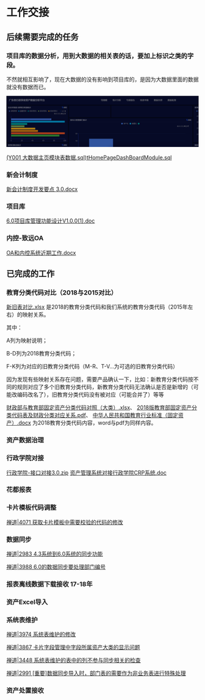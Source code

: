 # 工作交接

## 后续需要完成的任务

### 项目库的数据分析，用到大数据的相关表的话，要加上标识之类的字段。
 
  不然就相互影响了，现在大数据的没有影响到项目库的，是因为大数据里面的数据 就没有数据而已。

  ![项目库-大数据](https://github.com/WenzelLin/knowledge-base/blob/master/Work%20Handover/%E5%B9%BF%E5%B7%9E%E7%9B%9B%E7%A5%BA%E4%BF%A1%E6%81%AF%E7%A7%91%E6%8A%80%E6%9C%89%E9%99%90%E5%85%AC%E5%8F%B8/%E9%A1%B9%E7%9B%AE%E5%BA%93-%E5%A4%A7%E6%95%B0%E6%8D%AE.png?raw=true)

  [(Y001 大数据主页模块表数据.sql)tHomePageDashBoardModule.sql](https://github.com/WenzelLin/knowledge-base/blob/master/Work%20Handover/%E5%B9%BF%E5%B7%9E%E7%9B%9B%E7%A5%BA%E4%BF%A1%E6%81%AF%E7%A7%91%E6%8A%80%E6%9C%89%E9%99%90%E5%85%AC%E5%8F%B8/(Y001%20%E5%A4%A7%E6%95%B0%E6%8D%AE%E4%B8%BB%E9%A1%B5%E6%A8%A1%E5%9D%97%E8%A1%A8%E6%95%B0%E6%8D%AE)tHomePageDashBoardModule.sql)


### 新会计制度
 [新会计制度开发要点 3.0.docx](https://github.com/WenzelLin/knowledge-base/blob/master/Work%20Handover/%E5%B9%BF%E5%B7%9E%E7%9B%9B%E7%A5%BA%E4%BF%A1%E6%81%AF%E7%A7%91%E6%8A%80%E6%9C%89%E9%99%90%E5%85%AC%E5%8F%B8/%E6%96%B0%E4%BC%9A%E8%AE%A1%E5%88%B6%E5%BA%A6%E5%BC%80%E5%8F%91%E8%A6%81%E7%82%B9%203.0.docx)

### 项目库
 [6.0项目库管理功能设计V1.0.0(1).doc](https://github.com/WenzelLin/knowledge-base/blob/master/Work%20Handover/%E5%B9%BF%E5%B7%9E%E7%9B%9B%E7%A5%BA%E4%BF%A1%E6%81%AF%E7%A7%91%E6%8A%80%E6%9C%89%E9%99%90%E5%85%AC%E5%8F%B8/6.0%E9%A1%B9%E7%9B%AE%E5%BA%93%E7%AE%A1%E7%90%86%E5%8A%9F%E8%83%BD%E8%AE%BE%E8%AE%A1V1.0.0(1).doc)

### 内控-致远OA
 [OA和内控系统近期工作.docx](https://github.com/WenzelLin/knowledge-base/blob/master/Work%20Handover/%E5%B9%BF%E5%B7%9E%E7%9B%9B%E7%A5%BA%E4%BF%A1%E6%81%AF%E7%A7%91%E6%8A%80%E6%9C%89%E9%99%90%E5%85%AC%E5%8F%B8/OA%E5%92%8C%E5%86%85%E6%8E%A7%E7%B3%BB%E7%BB%9F%E8%BF%91%E6%9C%9F%E5%B7%A5%E4%BD%9C.docx)

## 已完成的工作

### 教育分类代码对比（2018与2015对比）

  [新旧表对比.xlsx](https://github.com/WenzelLin/knowledge-base/blob/master/Work%20Handover/%E5%B9%BF%E5%B7%9E%E7%9B%9B%E7%A5%BA%E4%BF%A1%E6%81%AF%E7%A7%91%E6%8A%80%E6%9C%89%E9%99%90%E5%85%AC%E5%8F%B8/%E6%96%B0%E6%97%A7%E8%A1%A8%E5%AF%B9%E6%AF%94.xlsx) 是2018的教育分类代码和我们系统的教育分类代码（2015年左右）的映射关系。
  
  其中：
  
  A列为映射说明；
  
  B-D列为2018教育分类代码；
  
  F-K列为对应的旧教育分类代码（M-R、T-V...为可选的旧教育分类代码）

  因为发现有些映射关系存在问题，需要产品确认一下，比如：新教育分类代码按不同的规则对应了多个旧教育分类代码，新教育分类代码无法确认是否是新增的（可能改编码改名了），旧教育分类代码没有被对应（可能合并了）等等

  
  [财政部与教育部固定资产分类代码对照（大类）.xlsx](https://github.com/WenzelLin/knowledge-base/blob/master/Work%20Handover/%E5%B9%BF%E5%B7%9E%E7%9B%9B%E7%A5%BA%E4%BF%A1%E6%81%AF%E7%A7%91%E6%8A%80%E6%9C%89%E9%99%90%E5%85%AC%E5%8F%B8/%E8%B4%A2%E6%94%BF%E9%83%A8%E4%B8%8E%E6%95%99%E8%82%B2%E9%83%A8%E5%9B%BA%E5%AE%9A%E8%B5%84%E4%BA%A7%E5%88%86%E7%B1%BB%E4%BB%A3%E7%A0%81%E5%AF%B9%E7%85%A7%EF%BC%88%E5%A4%A7%E7%B1%BB%EF%BC%89.xlsx)、
  [2018版教育部固定资产分类代码表及财政分类对应关系.pdf](https://github.com/WenzelLin/knowledge-base/blob/master/Work%20Handover/%E5%B9%BF%E5%B7%9E%E7%9B%9B%E7%A5%BA%E4%BF%A1%E6%81%AF%E7%A7%91%E6%8A%80%E6%9C%89%E9%99%90%E5%85%AC%E5%8F%B8/2018%E7%89%88%E6%95%99%E8%82%B2%E9%83%A8%E5%9B%BA%E5%AE%9A%E8%B5%84%E4%BA%A7%E5%88%86%E7%B1%BB%E4%BB%A3%E7%A0%81%E8%A1%A8%E5%8F%8A%E8%B4%A2%E6%94%BF%E5%88%86%E7%B1%BB%E5%AF%B9%E5%BA%94%E5%85%B3%E7%B3%BB.pdf)、
  [中华人民共和国教育行业标准（固定资产）.docx](https://github.com/WenzelLin/knowledge-base/blob/master/Work%20Handover/%E5%B9%BF%E5%B7%9E%E7%9B%9B%E7%A5%BA%E4%BF%A1%E6%81%AF%E7%A7%91%E6%8A%80%E6%9C%89%E9%99%90%E5%85%AC%E5%8F%B8/%E4%B8%AD%E5%8D%8E%E4%BA%BA%E6%B0%91%E5%85%B1%E5%92%8C%E5%9B%BD%E6%95%99%E8%82%B2%E8%A1%8C%E4%B8%9A%E6%A0%87%E5%87%86%EF%BC%88%E5%9B%BA%E5%AE%9A%E8%B5%84%E4%BA%A7%EF%BC%89.docx) 为2018教育分类代码内容，word与pdf为同样内容。

### 资产数据治理

### 行政学院对接
[行政学院-接口对接3.0.zip](https://github.com/WenzelLin/knowledge-base/blob/master/Work%20Handover/%E5%B9%BF%E5%B7%9E%E7%9B%9B%E7%A5%BA%E4%BF%A1%E6%81%AF%E7%A7%91%E6%8A%80%E6%9C%89%E9%99%90%E5%85%AC%E5%8F%B8/%E8%A1%8C%E6%94%BF%E5%AD%A6%E9%99%A2-%E6%8E%A5%E5%8F%A3%E5%AF%B9%E6%8E%A53.0.zip)
[资产管理系统对接行政学院CRP系统.doc](https://github.com/WenzelLin/knowledge-base/blob/master/Work%20Handover/%E5%B9%BF%E5%B7%9E%E7%9B%9B%E7%A5%BA%E4%BF%A1%E6%81%AF%E7%A7%91%E6%8A%80%E6%9C%89%E9%99%90%E5%85%AC%E5%8F%B8/%E8%B5%84%E4%BA%A7%E7%AE%A1%E7%90%86%E7%B3%BB%E7%BB%9F%E5%AF%B9%E6%8E%A5%E8%A1%8C%E6%94%BF%E5%AD%A6%E9%99%A2CRP%E7%B3%BB%E7%BB%9F.doc)

### 花都报表

### 卡片模板代码调整

  [禅道|4071 获取卡片模板中需要校验的代码的修改](http://192.168.200.90:8999/zentao/bug-view-4071.html)

### 数据同步

  [禅道|2983 4.3系统到6.0系统的同步功能](http://192.168.200.90:8999/zentao/bug-view-2983.html)
  
  [禅道|3988 6.0的数据同步要处理部门编号](http://192.168.200.90:8999/zentao/bug-view-3988.html)

### 报表离线数据下载接收 17-18年

### 资产Excel导入

### 系统表维护

  [禅道|3974 系统表维护的修改](http://192.168.200.90:8999/zentao/bug-view-3974.html)

  [禅道|3867 卡片字段管理中字段所属资产大类的显示问题](http://192.168.200.90:8999/zentao/bug-view-3867.html)
  
  [禅道|3448 系统表维护的表中的列不参与同步相关的检查](http://192.168.200.90:8999/zentao/bug-view-3448.html)
  
  [禅道|2991 [重要]数据同步导入时，部门表的需要作为非业务表进行特殊处理](http://192.168.200.90:8999/zentao/bug-view-2991.html)

### 资产处置接收

